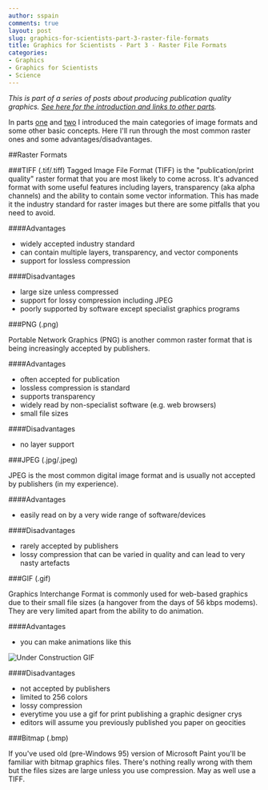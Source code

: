 ```yaml
---
author: sspain
comments: true
layout: post
slug: graphics-for-scientists-part-3-raster-file-formats
title: Graphics for Scientists - Part 3 - Raster File Formats
categories:
- Graphics
- Graphics for Scientists
- Science
---
```


_This is part of a series of posts about producing publication quality graphics. [See here for the introduction and links to other parts](/2013/01/29/graphics-for-scientists-intro.html)._

In parts [one](/2013/01/29/graphics-for-scientists-part-1-raster-vs-vector-graphics.html) and [two](/2013/01/30/graphics-for-scientists-part-2-color-spaces-resolutions-and-compression.html) I introduced the main categories of image formats and some other basic concepts. Here I'll run through the most common raster ones and some advantages/disadvantages.

##Raster Formats

###TIFF (.tif/.tiff)
Tagged Image File Format (TIFF) is the "publication/print quality" raster format that you are most likely to come across. It's advanced format with some useful features including layers, transparency (aka alpha channels) and the ability to contain some vector information. This has made it the industry standard for raster images but there are some pitfalls that you need to avoid.

####Advantages

- widely accepted industry standard
- can contain multiple layers, transparency, and vector components
- support for lossless compression

####Disadvantages

- large size unless compressed
- support for lossy compression including JPEG
- poorly supported by software except specialist graphics programs

###PNG (.png)

Portable Network Graphics (PNG) is another common raster format that is being increasingly accepted by publishers.

####Advantages

- often accepted for publication
- lossless compression is standard
- supports transparency
- widely read by non-specialist software (e.g. web browsers)
- small file sizes

####Disadvantages

- no layer support

###JPEG (.jpg/.jpeg)

JPEG is the most common digital image format and is usually not accepted by publishers (in my experience).

####Advantages
- easily read on by a very wide range of software/devices

####Disadvantages
- rarely accepted by publishers
- lossy compression that can be varied in quality and can lead to very nasty artefacts


###GIF (.gif)

Graphics Interchange Format is commonly used for web-based graphics due to their small file sizes (a hangover from the days of 56 kbps modems). They are very limited apart from the ability to do animation.

####Advantages
- you can make animations like this

![Under Construction GIF](http://www.textfiles.com/underconstruction/HeHeartlandEstates8832underconstruction.gif)

####Disadvantages
- not accepted by publishers
- limited to 256 colors
- lossy compression
- everytime you use a gif for print publishing a graphic designer crys
- editors will assume you previously published you paper on geocities


###Bitmap (.bmp)

If you've used old (pre-Windows 95) version of Microsoft Paint you'll be familiar with bitmap graphics files. There's nothing really wrong with them but the files sizes are large unless you use compression. May as well use a TIFF.
